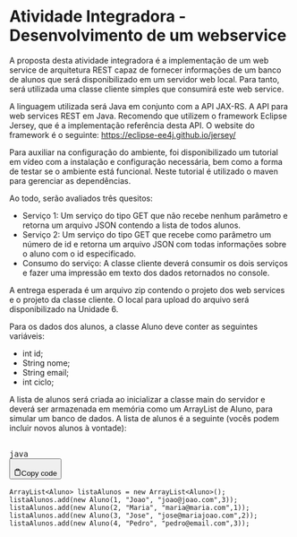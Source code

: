<h1>Atividade Integradora - Desenvolvimento de um webservice</h1>
<p>A proposta desta atividade integradora é a implementação de um web service de arquitetura REST capaz de fornecer informações de um banco de alunos que será disponibilizado em um servidor web local. Para tanto, será utilizada uma classe cliente simples que consumirá este web service.</p>
<p>A linguagem utilizada será Java em conjunto com a API JAX-RS. A API para web services REST em Java. Recomendo que utilizem o framework Eclipse Jersey, que é a implementação referência desta API. O website do framework é o seguinte: <a href="https://eclipse-ee4j.github.io/jersey/" target="_new">https://eclipse-ee4j.github.io/jersey/</a></p>
<p>Para auxiliar na configuração do ambiente, foi disponibilizado um tutorial em vídeo com a instalação e configuração necessária, bem como a forma de testar se o ambiente está funcional. Neste tutorial é utilizado o maven para gerenciar as dependências.</p>
<p>Ao todo, serão avaliados três quesitos:</p>
<ul>
   <li>Serviço 1: Um serviço do tipo GET que não recebe nenhum parâmetro e retorna um arquivo JSON contendo a lista de todos alunos.</li>
   <li>Serviço 2: Um serviço do tipo GET que recebe como parâmetro um número de id e retorna um arquivo JSON com todas informações sobre o aluno com o id especificado.</li>
   <li>Consumo do serviço: A classe cliente deverá consumir os dois serviços e fazer uma impressão em texto dos dados retornados no console.</li>
</ul>
<p>A entrega esperada é um arquivo zip contendo o projeto dos web services e o projeto da classe cliente. O local para upload do arquivo será disponibilizado na Unidade 6.</p>
<p>Para os dados dos alunos, a classe Aluno deve conter as seguintes variáveis:</p>
<ul>
   <li>int id;</li>
   <li>String nome;</li>
   <li>String email;</li>
   <li>int ciclo;</li>
</ul>
<p>A lista de alunos será criada ao inicializar a classe main do servidor e deverá ser armazenada em memória como um ArrayList de Aluno, para simular um banco de dados. A lista de alunos é a seguinte (vocês podem incluir novos alunos à vontade):</p>
<pre>
<div class="bg-black mb-4 rounded-md"><div class="flex items-center relative text-gray-200 bg-gray-800 px-4 py-2 text-xs font-sans">
<span class="">java</span>
<button class="flex ml-auto gap-2">
<svg stroke="currentColor" fill="none" stroke-width="2" viewBox="0 0 24 24" stroke-linecap="round" stroke-linejoin="round" class="h-4 w-4" height="1em" width="1em" xmlns="http://www.w3.org/2000/svg"><path d="M16 4h2a2 2 0 0 1 2 2v14a2 2 0 0 1-2 2H6a2 2 0 0 1-2-2V6a2 2 0 0 1 2-2h2"></path><rect x="8" y="2" width="8" height="4" rx="1" ry="1"></rect></svg>Copy code</button>
</div>
<div class="p-4 overflow-y-auto"><code class="!whitespace-pre hljs language-csharp">ArrayList&lt;Aluno&gt; listaAlunos = <span class="hljs-keyword">new</span> ArrayList&lt;Aluno&gt;();
listaAlunos.<span class="hljs-keyword">add</span>(<span class="hljs-keyword">new</span> Aluno(<span class="hljs-number">1</span>, <span class="hljs-string">"Joao"</span>, <span class="hljs-string">"joao@joao.com"</span>,<span class="hljs-number">3</span>));
listaAlunos.<span class="hljs-keyword">add</span>(<span class="hljs-keyword">new</span> Aluno(<span class="hljs-number">2</span>, <span class="hljs-string">"Maria"</span>, <span class="hljs-string">"maria@maria.com"</span>,<span class="hljs-number">1</span>));
listaAlunos.<span class="hljs-keyword">add</span>(<span class="hljs-keyword">new</span> Aluno(<span class="hljs-number">3</span>, <span class="hljs-string">"Jose"</span>, <span class="hljs-string">"jose@mariajoao.com"</span>,<span class="hljs-number">2</span>));
listaAlunos.<span class="hljs-keyword">add</span>(<span class="hljs-keyword">new</span> Aluno(<span class="hljs-number">4</span>, <span class="hljs-string">"Pedro"</span>, <span class="hljs-string">"pedro@email.com"</span>,<span class="hljs-number">3</span>));
</code>
</div>
</div>
</pre>